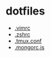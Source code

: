 # dotfiles
+ [.vimrc](vim/.vimrc)
+ [.zshrc](.zshrc)
+ [.tmux.conf](.tmux.conf)
+ [.mongorc.js](.mongorc.js)
